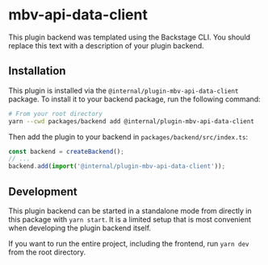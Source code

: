 # mbv-api-data-client

This plugin backend was templated using the Backstage CLI. You should replace this text with a description of your plugin backend.

## Installation

This plugin is installed via the `@internal/plugin-mbv-api-data-client` package. To install it to your backend package, run the following command:

```bash
# From your root directory
yarn --cwd packages/backend add @internal/plugin-mbv-api-data-client
```

Then add the plugin to your backend in `packages/backend/src/index.ts`:

```ts
const backend = createBackend();
// ...
backend.add(import('@internal/plugin-mbv-api-data-client'));
```

## Development

This plugin backend can be started in a standalone mode from directly in this
package with `yarn start`. It is a limited setup that is most convenient when
developing the plugin backend itself.

If you want to run the entire project, including the frontend, run `yarn dev` from the root directory.
